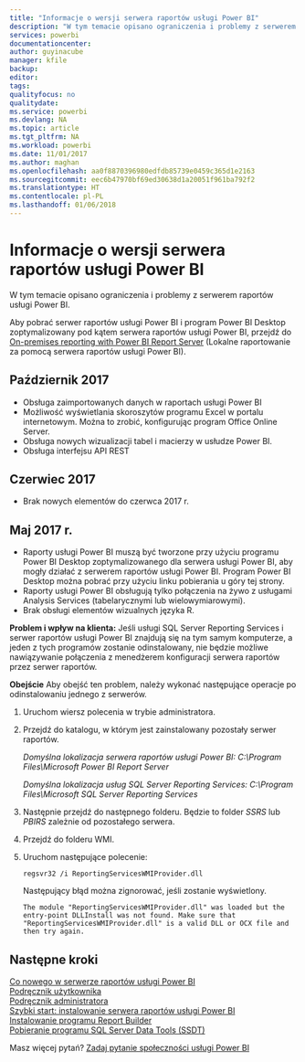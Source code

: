 ```yaml
---
title: "Informacje o wersji serwera raportów usługi Power BI"
description: "W tym temacie opisano ograniczenia i problemy z serwerem raportów usługi Power BI."
services: powerbi
documentationcenter: 
author: guyinacube
manager: kfile
backup: 
editor: 
tags: 
qualityfocus: no
qualitydate: 
ms.service: powerbi
ms.devlang: NA
ms.topic: article
ms.tgt_pltfrm: NA
ms.workload: powerbi
ms.date: 11/01/2017
ms.author: maghan
ms.openlocfilehash: aa0f8870396980edfdb85739e0459c365d1e2163
ms.sourcegitcommit: eec6b47970bf69ed30638d1a20051f961ba792f2
ms.translationtype: HT
ms.contentlocale: pl-PL
ms.lasthandoff: 01/06/2018
---
```

# <a name="power-bi-report-server-release-notes"></a>Informacje o wersji serwera raportów usługi Power BI
W tym temacie opisano ograniczenia i problemy z serwerem raportów usługi Power BI.

Aby pobrać serwer raportów usługi Power BI i program Power BI Desktop zoptymalizowany pod kątem serwera raportów usługi Power BI, przejdź do [On-premises reporting with Power BI Report Server](https://powerbi.microsoft.com/report-server/) (Lokalne raportowanie za pomocą serwera raportów usługi Power BI).

## <a name="october-2017"></a>Październik 2017
* Obsługa zaimportowanych danych w raportach usługi Power BI
* Możliwość wyświetlania skoroszytów programu Excel w portalu internetowym. Można to zrobić, konfigurując program Office Online Server.
* Obsługa nowych wizualizacji tabel i macierzy w usłudze Power BI.
* Obsługa interfejsu API REST

## <a name="june-2017"></a>Czerwiec 2017
* Brak nowych elementów do czerwca 2017 r.

## <a name="may-2017"></a>Maj 2017 r.
* Raporty usługi Power BI muszą być tworzone przy użyciu programu Power BI Desktop zoptymalizowanego dla serwera usługi Power BI, aby mogły działać z serwerem raportów usługi Power BI. Program Power BI Desktop można pobrać przy użyciu linku pobierania u góry tej strony.
* Raporty usługi Power BI obsługują tylko połączenia na żywo z usługami Analysis Services (tabelarycznymi lub wielowymiarowymi).
* Brak obsługi elementów wizualnych języka R.

**Problem i wpływ na klienta:** Jeśli usługi SQL Server Reporting Services i serwer raportów usługi Power BI znajdują się na tym samym komputerze, a jeden z tych programów zostanie odinstalowany, nie będzie możliwe nawiązywanie połączenia z menedżerem konfiguracji serwera raportów przez serwer raportów.

**Obejście** Aby obejść ten problem, należy wykonać następujące operacje po odinstalowaniu jednego z serwerów.

1. Uruchom wiersz polecenia w trybie administratora.
2. Przejdź do katalogu, w którym jest zainstalowany pozostały serwer raportów.
   
    *Domyślna lokalizacja serwera raportów usługi Power BI: C:\Program Files\Microsoft Power BI Report Server*
   
    *Domyślna lokalizacja usług SQL Server Reporting Services: C:\Program Files\Microsoft SQL Server Reporting Services*
3. Następnie przejdź do następnego folderu. Będzie to folder *SSRS* lub *PBIRS* zależnie od pozostałego serwera.
4. Przejdź do folderu WMI.
5. Uruchom następujące polecenie:
   
    ```
    regsvr32 /i ReportingServicesWMIProvider.dll
    ```
   
    Następujący błąd można zignorować, jeśli zostanie wyświetlony.
   
    ```
    The module "ReportingServicesWMIProvider.dll" was loaded but the entry-point DLLInstall was not found. Make sure that "ReportingServicesWMIProvider.dll" is a valid DLL or OCX file and then try again.
    ```

## <a name="next-steps"></a>Następne kroki
[Co nowego w serwerze raportów usługi Power BI](whats-new.md)  
[Podręcznik użytkownika](user-handbook-overview.md)  
[Podręcznik administratora](admin-handbook-overview.md)  
[Szybki start: instalowanie serwera raportów usługi Power BI](quickstart-install-report-server.md)  
[Instalowanie programu Report Builder](https://docs.microsoft.com/sql/reporting-services/install-windows/install-report-builder)  
[Pobieranie programu SQL Server Data Tools (SSDT)](http://go.microsoft.com/fwlink/?LinkID=616714)

Masz więcej pytań? [Zadaj pytanie społeczności usługi Power BI](https://community.powerbi.com/)

